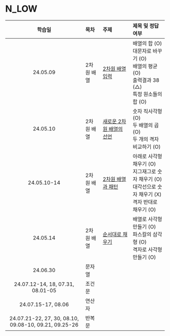 # N_LOW

|                        학습일                         | 목차       | 주제                                                                         | 제목 및 정답여부                                                                                               |
| :---------------------------------------------------: | :--------- | :--------------------------------------------------------------------------- | :------------------------------------------------------------------------------------------------------------- |
|                       24.05.09                        | 2차원 배열 | [2차원 배열 입력](./2차원%20배열/2차원%20배열%20입력.js)                     | 배열의 합 (O)<br>대문자로 바꾸기 (O)<br>배열의 평균 (O)<br>출력결과 38 (△)<br>특정 원소들의 합 (O)             |
|                       24.05.10                        | 2차원 배열 | [새로운 2차원 배열의 선언](./2차원%20배열/새로운%202차원%20배열의%20선언.js) | 숫자 직사각형 (O)<br>두 배열의 곱 (O)<br>두 개의 격자 비교하기 (O)                                             |
|                      24.05.10-14                      | 2차원 배열 | [2차원 배열과 패턴](./2차원%20배열/2차원%20배열과%20패턴.js)                 | 아래로 사각형 채우기 (O)<br>지그재그로 숫자 채우기 (O)<br>대각선으로 숫자 채우기 (X)<br>격자 반대로 채우기 (O) |
|                       24.05.14                        | 2차원 배열 | [순서대로 채우기](./2차원%20배열/순서대로%20채우기.js)                       | 배열로 사각형 만들기 (O)<br>파스칼의 삼각형 (O)<br>격자로 사각형 만들기 (O)                                    |
|                       24.06.30                        | 문자열     |
|           24.07.12-14, 18, 07.31, 08.01-05            | 조건문     |
|                  24.07.15-17, 08.06                   | 연산자     |
| 24.07.21-22, 27, 30, 08.10, 09.08-10, 09.21, 09.25-26 | 반복문     |
